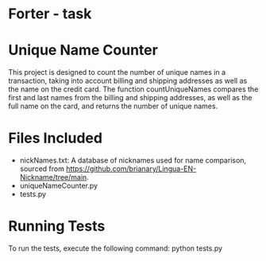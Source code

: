 # Forter - task

# Unique Name Counter
This project is designed to count the number of unique names in a transaction, taking into account billing and shipping addresses as well as the name on the credit card. The function countUniqueNames compares the first and last names from the billing and shipping addresses, as well as the full name on the card, and returns the number of unique names.

# Files Included
- nickNames.txt:  A database of nicknames used for name comparison, sourced from https://github.com/brianary/Lingua-EN-Nickname/tree/main.
- uniqueNameCounter.py
- tests.py


# Running Tests
To run the tests, execute the following command:
python tests.py
